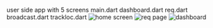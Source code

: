 user side app with 5 screens 
main.dart
dashboard.dart
req.dart
broadcast.dart 
trackloc.dart
![home screen](https://github.com/user-attachments/assets/4d29f970-74e3-4a09-ab6a-c344a56ae52f)
![req page](https://github.com/user-attachments/assets/0a1d8776-7be3-4d33-b2a2-75e9df96453f)
![dashboard](https://github.com/user-attachments/assets/0038c0be-1e55-4b4d-b86e-d2760b5291e0)
